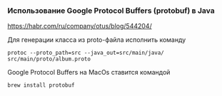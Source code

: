 ### Использование Google Protocol Buffers (protobuf) в Java
https://habr.com/ru/company/otus/blog/544204/

Для генерации класса из proto-файла исполнить команду
```
protoc --proto_path=src --java_out=src/main/java/ src/main/proto/album.proto
```

Google Protocol Buffers на MacOs ставится командой 
```
brew install protobuf
```